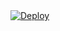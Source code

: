 <!DOCTYPE html>
<html>
    <a
    href="https://heroku.com/deploy?template=https://github.com/HoodOrg/File-Share-Telegram-Bot">
      <img src="https://www.herokucdn.com/deploy/button.svg" alt="Deploy">
    </a>
</html>
